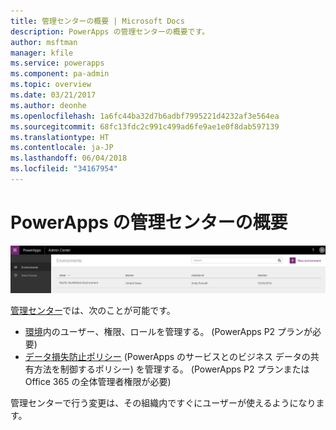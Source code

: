 ```yaml
---
title: 管理センターの概要 | Microsoft Docs
description: PowerApps の管理センターの概要です。
author: msftman
manager: kfile
ms.service: powerapps
ms.component: pa-admin
ms.topic: overview
ms.date: 03/21/2017
ms.author: deonhe
ms.openlocfilehash: 1a6fc44ba32d7b6adbf7995221d4232af3e564ea
ms.sourcegitcommit: 68fc13fdc2c991c499ad6fe9ae1e0f8dab597139
ms.translationtype: HT
ms.contentlocale: ja-JP
ms.lasthandoff: 06/04/2018
ms.locfileid: "34167954"
---
```

# <a name="introduction-to-the-admin-center-for-powerapps"></a>PowerApps の管理センターの概要
![概要](./media/introduction-to-the-admin-center/overview.png)  

[管理センター](https://admin.powerapps.com)では、次のことが可能です。

* [環境](environments-administration.md)内のユーザー、権限、ロールを管理する。 (PowerApps P2 プランが必要)
* [データ損失防止ポリシー](prevent-data-loss.md) (PowerApps のサービスとのビジネス データの共有方法を制御するポリシー) を管理する。 (PowerApps P2 プランまたは Office 365 の全体管理者権限が必要)

管理センターで行う変更は、その組織内ですぐにユーザーが使えるようになります。     

